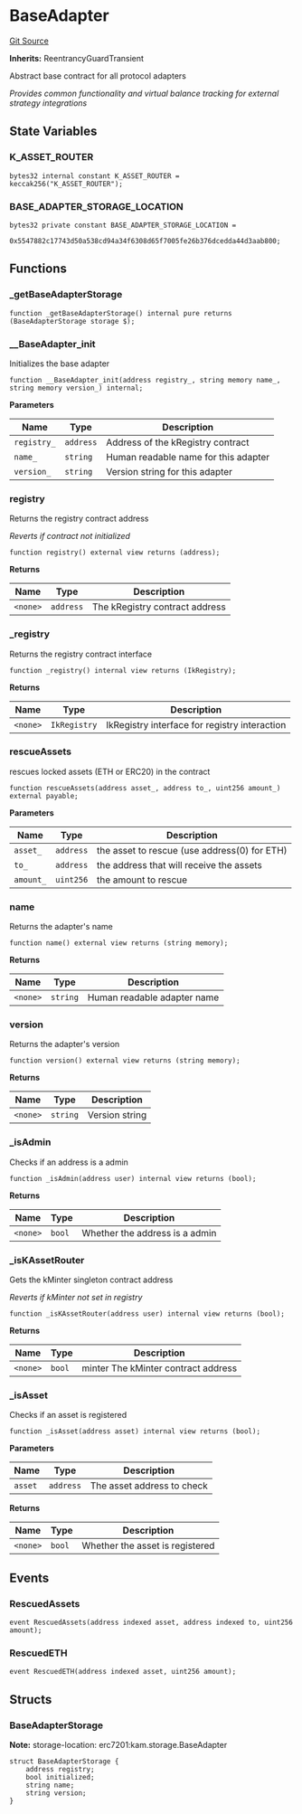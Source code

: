 # BaseAdapter
[Git Source](https://github.com/VerisLabs/KAM/blob/77168a37e8e40e14b0fd1320a6e90f9203339144/src/adapters/BaseAdapter.sol)

**Inherits:**
ReentrancyGuardTransient

Abstract base contract for all protocol adapters

*Provides common functionality and virtual balance tracking for external strategy integrations*


## State Variables
### K_ASSET_ROUTER

```solidity
bytes32 internal constant K_ASSET_ROUTER = keccak256("K_ASSET_ROUTER");
```


### BASE_ADAPTER_STORAGE_LOCATION

```solidity
bytes32 private constant BASE_ADAPTER_STORAGE_LOCATION =
    0x5547882c17743d50a538cd94a34f6308d65f7005fe26b376dcedda44d3aab800;
```


## Functions
### _getBaseAdapterStorage


```solidity
function _getBaseAdapterStorage() internal pure returns (BaseAdapterStorage storage $);
```

### __BaseAdapter_init

Initializes the base adapter


```solidity
function __BaseAdapter_init(address registry_, string memory name_, string memory version_) internal;
```
**Parameters**

|Name|Type|Description|
|----|----|-----------|
|`registry_`|`address`|Address of the kRegistry contract|
|`name_`|`string`|Human readable name for this adapter|
|`version_`|`string`|Version string for this adapter|


### registry

Returns the registry contract address

*Reverts if contract not initialized*


```solidity
function registry() external view returns (address);
```
**Returns**

|Name|Type|Description|
|----|----|-----------|
|`<none>`|`address`|The kRegistry contract address|


### _registry

Returns the registry contract interface


```solidity
function _registry() internal view returns (IkRegistry);
```
**Returns**

|Name|Type|Description|
|----|----|-----------|
|`<none>`|`IkRegistry`|IkRegistry interface for registry interaction|


### rescueAssets

rescues locked assets (ETH or ERC20) in the contract


```solidity
function rescueAssets(address asset_, address to_, uint256 amount_) external payable;
```
**Parameters**

|Name|Type|Description|
|----|----|-----------|
|`asset_`|`address`|the asset to rescue (use address(0) for ETH)|
|`to_`|`address`|the address that will receive the assets|
|`amount_`|`uint256`|the amount to rescue|


### name

Returns the adapter's name


```solidity
function name() external view returns (string memory);
```
**Returns**

|Name|Type|Description|
|----|----|-----------|
|`<none>`|`string`|Human readable adapter name|


### version

Returns the adapter's version


```solidity
function version() external view returns (string memory);
```
**Returns**

|Name|Type|Description|
|----|----|-----------|
|`<none>`|`string`|Version string|


### _isAdmin

Checks if an address is a admin


```solidity
function _isAdmin(address user) internal view returns (bool);
```
**Returns**

|Name|Type|Description|
|----|----|-----------|
|`<none>`|`bool`|Whether the address is a admin|


### _isKAssetRouter

Gets the kMinter singleton contract address

*Reverts if kMinter not set in registry*


```solidity
function _isKAssetRouter(address user) internal view returns (bool);
```
**Returns**

|Name|Type|Description|
|----|----|-----------|
|`<none>`|`bool`|minter The kMinter contract address|


### _isAsset

Checks if an asset is registered


```solidity
function _isAsset(address asset) internal view returns (bool);
```
**Parameters**

|Name|Type|Description|
|----|----|-----------|
|`asset`|`address`|The asset address to check|

**Returns**

|Name|Type|Description|
|----|----|-----------|
|`<none>`|`bool`|Whether the asset is registered|


## Events
### RescuedAssets

```solidity
event RescuedAssets(address indexed asset, address indexed to, uint256 amount);
```

### RescuedETH

```solidity
event RescuedETH(address indexed asset, uint256 amount);
```

## Structs
### BaseAdapterStorage
**Note:**
storage-location: erc7201:kam.storage.BaseAdapter


```solidity
struct BaseAdapterStorage {
    address registry;
    bool initialized;
    string name;
    string version;
}
```

